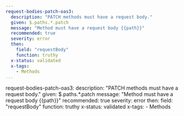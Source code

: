 ```yaml
--- 
request-bodies-patch-oas3: 
  description: "PATCH methods must have a request body."
  given: $.paths.*.patch
  message: "Method must have a request body {{path}}"
  recommended: true
  severity: error
  then: 
    field: "requestBody"
    function: truthy
  x-status: validated
  x-tags:
    - Methods  
...
```

request-bodies-patch-oas3: 
  description: "PATCH methods must have a request body."
  given: $.paths.*.patch
  message: "Method must have a request body {{path}}"
  recommended: true
  severity: error
  then: 
    field: "requestBody"
    function: truthy
  x-status: validated
  x-tags:
    - Methods 